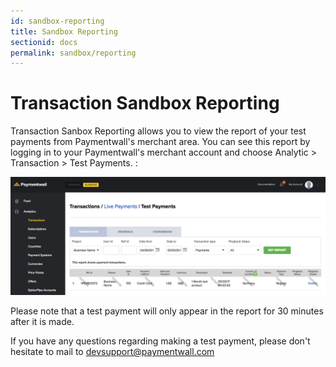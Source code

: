 ```yaml
---
id: sandbox-reporting
title: Sandbox Reporting
sectionid: docs
permalink: sandbox/reporting
---
```


# Transaction Sandbox Reporting

Transaction Sanbox Reporting allows you to view the report of your test payments from Paymentwall's merchant area. You can see this report by logging in to your Paymentwall's merchant account and choose Analytic > Transaction > Test Payments. :

<div class="docs-img">
    <img src="/textures/pic/sandbox/reporting.png">
</div>

Please note that a test payment will only appear in the report for 30 minutes after it is made. 

If you have any questions regarding making a test payment, please don't hesitate to mail to [devsupport@paymentwall.com](mailto:devsupport@paymentwall.com)